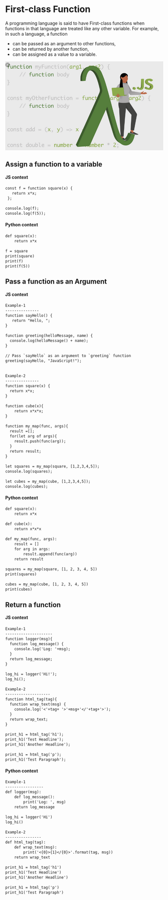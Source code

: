 # First-class Function
A programming language is said to have First-class functions when functions in that language are treated like any other variable. For example, in such a language, a function
- can be passed as an argument to other functions,
- can be returned by another function,
- can be assigned as a value to a variable.

![firstClass-function](images/firstClass-function.png)

## Assign a function to a variable
#### JS context

```
const f = function square(x) {
   return x*x;
 };

console.log(f);
console.log(f(5));
```
#### Python context

```
def square(x):
    return x*x

f = square
print(square)
print(f)
print(f(5))
```

## Pass a function as an Argument
#### JS context
```
Example-1
---------------
function sayHello() {
   return "Hello, ";
}

function greeting(helloMessage, name) {
  console.log(helloMessage() + name);
}

// Pass `sayHello` as an argument to `greeting` function
greeting(sayHello, "JavaScript!");


Example-2
---------------
function square(x) {
  return x*x;
}

function cube(x){
    return x*x*x;
}

function my_map(func, args){
  result =[];
  for(let arg of args){
    result.push(func(arg));
  }
  return result;
}

let squares = my_map(square, [1,2,3,4,5]);
console.log(squares);

let cubes = my_map(cube, [1,2,3,4,5]);
console.log(cubes);
```
#### Python context

```
def square(x):
    return x*x

def cube(x):
    return x*x*x

def my_map(func, args):
    result = []
    for arg in args:
        result.append(func(arg))
    return result

squares = my_map(square, [1, 2, 3, 4, 5])
print(squares)

cubes = my_map(cube, [1, 2, 3, 4, 5])
print(cubes)
```
## Return a function
#### JS context
```
Example-1
---------------------
function logger(msg){
  function log_message() {
    console.log('Log: '+msg);
  }
  return log_message;
}

log_hi = logger('Hi!');
log_hi();

Example-2
--------------------
function html_tag(tag){
  function wrap_text(msg) {
    console.log('<'+tag+ '>'+msg+'</'+tag+'>');
  }
  return wrap_text;
}

print_h1 = html_tag('h1');
print_h1('Test Headline');
print_h1('Another Headline');

print_h1 = html_tag('p');
print_h1('Test Paragraph');
```
#### Python context
```
Example-1
-----------------
def logger(msg):
    def log_message():
        print('Log: ', msg)
    return log_message

log_hi = logger('Hi')
log_hi()

Example-2
----------------
def html_tag(tag):
    def wrap_text(msg):
        print('<{0}>{1}</{0}>'.format(tag, msg))
    return wrap_text

print_h1 = html_tag('h1')
print_h1('Test Headline')
print_h1('Another Headline')

print_h1 = html_tag('p')
print_h1('Test Paragraph')
```
